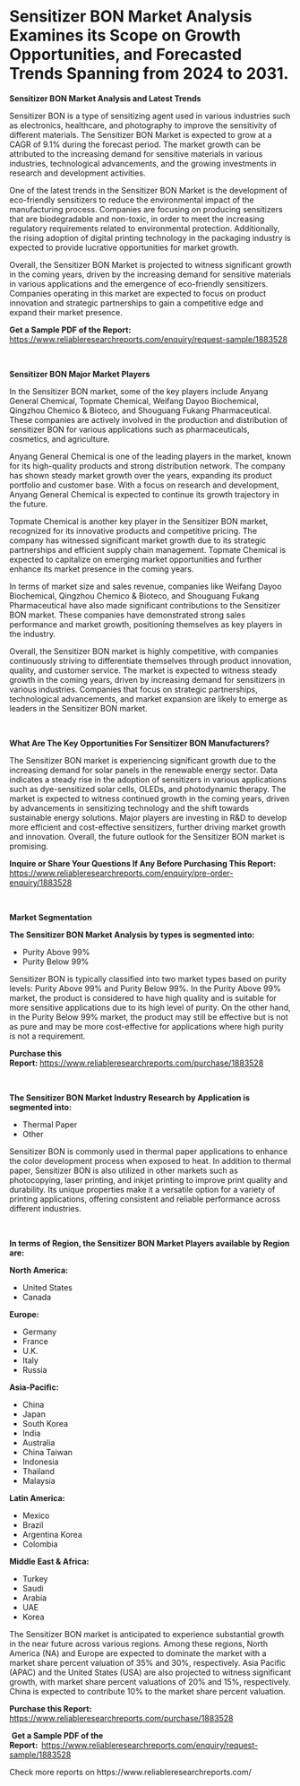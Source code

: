 <p><h1>Sensitizer BON Market Analysis Examines its Scope on Growth Opportunities, and Forecasted Trends Spanning from 2024 to 2031.</h1></p><p><strong>Sensitizer BON Market Analysis and Latest Trends</strong></p>
<p><p>Sensitizer BON is a type of sensitizing agent used in various industries such as electronics, healthcare, and photography to improve the sensitivity of different materials. The Sensitizer BON Market is expected to grow at a CAGR of 9.1% during the forecast period. The market growth can be attributed to the increasing demand for sensitive materials in various industries, technological advancements, and the growing investments in research and development activities.</p><p>One of the latest trends in the Sensitizer BON Market is the development of eco-friendly sensitizers to reduce the environmental impact of the manufacturing process. Companies are focusing on producing sensitizers that are biodegradable and non-toxic, in order to meet the increasing regulatory requirements related to environmental protection. Additionally, the rising adoption of digital printing technology in the packaging industry is expected to provide lucrative opportunities for market growth.</p><p>Overall, the Sensitizer BON Market is projected to witness significant growth in the coming years, driven by the increasing demand for sensitive materials in various applications and the emergence of eco-friendly sensitizers. Companies operating in this market are expected to focus on product innovation and strategic partnerships to gain a competitive edge and expand their market presence.</p></p>
<p><strong>Get a Sample PDF of the Report:&nbsp;</strong> <a href="https://www.reliableresearchreports.com/enquiry/request-sample/1883528">https://www.reliableresearchreports.com/enquiry/request-sample/1883528</a></p>
<p>&nbsp;</p>
<p><strong>Sensitizer BON Major Market Players</strong></p>
<p><p>In the Sensitizer BON market, some of the key players include Anyang General Chemical, Topmate Chemical, Weifang Dayoo Biochemical, Qingzhou Chemico & Bioteco, and Shouguang Fukang Pharmaceutical. These companies are actively involved in the production and distribution of sensitizer BON for various applications such as pharmaceuticals, cosmetics, and agriculture.</p><p>Anyang General Chemical is one of the leading players in the market, known for its high-quality products and strong distribution network. The company has shown steady market growth over the years, expanding its product portfolio and customer base. With a focus on research and development, Anyang General Chemical is expected to continue its growth trajectory in the future.</p><p>Topmate Chemical is another key player in the Sensitizer BON market, recognized for its innovative products and competitive pricing. The company has witnessed significant market growth due to its strategic partnerships and efficient supply chain management. Topmate Chemical is expected to capitalize on emerging market opportunities and further enhance its market presence in the coming years.</p><p>In terms of market size and sales revenue, companies like Weifang Dayoo Biochemical, Qingzhou Chemico & Bioteco, and Shouguang Fukang Pharmaceutical have also made significant contributions to the Sensitizer BON market. These companies have demonstrated strong sales performance and market growth, positioning themselves as key players in the industry.</p><p>Overall, the Sensitizer BON market is highly competitive, with companies continuously striving to differentiate themselves through product innovation, quality, and customer service. The market is expected to witness steady growth in the coming years, driven by increasing demand for sensitizers in various industries. Companies that focus on strategic partnerships, technological advancements, and market expansion are likely to emerge as leaders in the Sensitizer BON market.</p></p>
<p>&nbsp;</p>
<p><strong>What Are The Key Opportunities For Sensitizer BON Manufacturers?</strong></p>
<p><p>The Sensitizer BON market is experiencing significant growth due to the increasing demand for solar panels in the renewable energy sector. Data indicates a steady rise in the adoption of sensitizers in various applications such as dye-sensitized solar cells, OLEDs, and photodynamic therapy. The market is expected to witness continued growth in the coming years, driven by advancements in sensitizing technology and the shift towards sustainable energy solutions. Major players are investing in R&D to develop more efficient and cost-effective sensitizers, further driving market growth and innovation. Overall, the future outlook for the Sensitizer BON market is promising.</p></p>
<p><strong>Inquire or Share Your Questions If Any Before Purchasing This Report:</strong> <a href="https://www.reliableresearchreports.com/enquiry/pre-order-enquiry/1883528">https://www.reliableresearchreports.com/enquiry/pre-order-enquiry/1883528</a></p>
<p>&nbsp;</p>
<p><strong>Market Segmentation</strong></p>
<p><strong>The Sensitizer BON Market Analysis by types is segmented into:</strong></p>
<p><ul><li>Purity Above 99%</li><li>Purity Below 99%</li></ul></p>
<p><p>Sensitizer BON is typically classified into two market types based on purity levels: Purity Above 99% and Purity Below 99%. In the Purity Above 99% market, the product is considered to have high quality and is suitable for more sensitive applications due to its high level of purity. On the other hand, in the Purity Below 99% market, the product may still be effective but is not as pure and may be more cost-effective for applications where high purity is not a requirement.</p></p>
<p><strong>Purchase this Report:&nbsp;</strong><a href="https://www.reliableresearchreports.com/purchase/1883528">https://www.reliableresearchreports.com/purchase/1883528</a></p>
<p>&nbsp;</p>
<p><strong>The Sensitizer BON Market Industry Research by Application is segmented into:</strong></p>
<p><ul><li>Thermal Paper</li><li>Other</li></ul></p>
<p><p>Sensitizer BON is commonly used in thermal paper applications to enhance the color development process when exposed to heat. In addition to thermal paper, Sensitizer BON is also utilized in other markets such as photocopying, laser printing, and inkjet printing to improve print quality and durability. Its unique properties make it a versatile option for a variety of printing applications, offering consistent and reliable performance across different industries.</p></p>
<p>&nbsp;</p>
<p><strong>In terms of Region, the Sensitizer BON Market Players available by Region are:</strong></p>
<p>
    <p> <strong> North America: </strong>
        <ul>
            <li>United States</li>
            <li>Canada</li>
        </ul>
        </p> 
    <p> <strong> Europe: </strong>
        <ul>
            <li>Germany</li>
            <li>France</li>
            <li>U.K.</li>
            <li>Italy</li>
            <li>Russia</li>
        </ul>
        </p> 
    <p> <strong> Asia-Pacific: </strong>
        <ul>
            <li>China</li>
            <li>Japan</li>
            <li>South Korea</li>
            <li>India</li>
            <li>Australia</li>
            <li>China Taiwan</li>
            <li>Indonesia</li>
            <li>Thailand</li>
            <li>Malaysia</li>
        </ul>
        </p> 
    <p> <strong> Latin America: </strong>
        <ul>
            <li>Mexico</li>
            <li>Brazil</li>
            <li>Argentina Korea</li>
            <li>Colombia</li>
        </ul>
        </p> 
    <p> <strong> Middle East & Africa: </strong>
        <ul>
            <li>Turkey</li>
            <li>Saudi</li>
            <li>Arabia</li>
            <li>UAE</li>
            <li>Korea</li>
        </ul>
    </p>
    </p>
<p><p>The Sensitizer BON market is anticipated to experience substantial growth in the near future across various regions. Among these regions, North America (NA) and Europe are expected to dominate the market with a market share percent valuation of 35% and 30%, respectively. Asia Pacific (APAC) and the United States (USA) are also projected to witness significant growth, with market share percent valuations of 20% and 15%, respectively. China is expected to contribute 10% to the market share percent valuation.</p></p>
<p><strong>Purchase this Report: </strong><a href="https://www.reliableresearchreports.com/purchase/1883528">https://www.reliableresearchreports.com/purchase/1883528</a></p>
<p>&nbsp;<strong>Get a Sample PDF of the Report:&nbsp;&nbsp;</strong><a href="https://www.reliableresearchreports.com/enquiry/request-sample/1883528">https://www.reliableresearchreports.com/enquiry/request-sample/1883528</a></p>
<p><strong></strong></p>
<p>Check more reports on https://www.reliableresearchreports.com/</p>